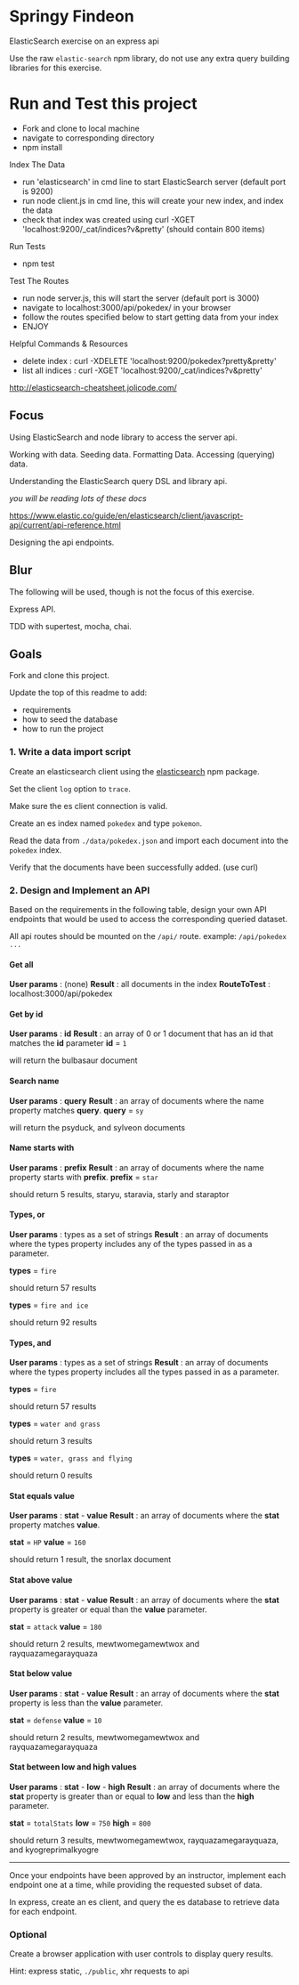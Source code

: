 # Springy Findeon

ElasticSearch exercise on an express api

Use the raw `elastic-search` npm library, do not use any extra query building libraries for this exercise.

# Run and Test this project

- Fork and clone to local machine
- navigate to corresponding directory
- npm install

Index The Data
- run 'elasticsearch' in cmd line to start ElasticSearch server (default port is 9200)
- run node client.js in cmd line, this will create your new index, and index the data
- check that index was created using curl -XGET 'localhost:9200/_cat/indices?v&pretty' (should contain 800 items)

Run Tests
- npm test

Test The Routes
- run node server.js, this will start the server (default port is 3000)
- navigate to localhost:3000/api/pokedex/ in your browser
- follow the routes specified below to start getting data from your index
- ENJOY

Helpful Commands & Resources
- delete index : curl -XDELETE 'localhost:9200/pokedex?pretty&pretty'
- list all indices : curl -XGET 'localhost:9200/_cat/indices?v&pretty'

http://elasticsearch-cheatsheet.jolicode.com/


## Focus

Using ElasticSearch and node library to access the server api.

Working with data. Seeding data. Formatting Data. Accessing (querying) data.

Understanding the ElasticSearch query DSL and library api.

_you will be reading lots of these docs_

https://www.elastic.co/guide/en/elasticsearch/client/javascript-api/current/api-reference.html

Designing the api endpoints.

## Blur

The following will be used, though is not the focus of this exercise.

Express API.

TDD with supertest, mocha, chai.


## Goals

Fork and clone this project.

Update the top of this readme to add:

- requirements
- how to seed the database
- how to run the project

### 1. Write a data import script

Create an elasticsearch client using the [elasticsearch](https://www.npmjs.com/package/elasticsearch) npm package.

Set the client `log` option to `trace`.

Make sure the es client connection is valid.

Create an es index named `pokedex` and type `pokemon`.

Read the data from `./data/pokedex.json` and import each document into the `pokedex` index.

Verify that the documents have been successfully added.
(use curl)

### 2. Design and Implement an API

Based on the requirements in the following table, design your own API endpoints that would be used to access the corresponding queried dataset.

All api routes should be mounted on the `/api/` route.
example: `/api/pokedex ...`

#### Get all

**User params** : (none)
**Result** : all documents in the index
**RouteToTest** : localhost:3000/api/pokedex
#### Get by id

**User params** : **id**
**Result** : an array of 0 or 1 document that has an id that matches the **id** parameter **id** = `1`

will return the bulbasaur document

#### Search name

**User params** : **query**
**Result** : an array of documents where the name property matches **query**. **query** = `sy`

will return the psyduck, and sylveon documents

#### Name starts with

**User params** : **prefix**
**Result** : an array of documents where the name property starts with **prefix**. **prefix** = `star`

should return 5 results, staryu, staravia, starly and staraptor

#### Types, or

**User params** : types as a set of strings
**Result** : an array of documents where the types property includes any of the types passed in as a parameter.

**types** = `fire`

should return 57 results

**types** = `fire and ice`

should return 92 results

#### Types, and

**User params** : types as a set of strings
**Result** : an array of documents where the types property includes all the types passed in as a parameter.

**types** = `fire`

should return 57 results

**types** = `water and grass`

should return 3 results

**types** = `water, grass and flying`

should return 0 results

#### Stat equals value

**User params** : **stat** - **value**
**Result** : an array of documents where the **stat** property matches **value**.

**stat** = `HP` **value** = `160`

should return 1 result, the snorlax document

#### Stat above value

**User params** : **stat** - **value**
**Result** : an array of documents where the **stat** property is greater or equal than the **value** parameter.

**stat** = `attack` **value** = `180`

should return 2 results, mewtwomegamewtwox and rayquazamegarayquaza

#### Stat below value

**User params** : **stat** - **value**
**Result** : an array of documents where the **stat** property is less than the **value** parameter.

**stat** = `defense` **value** = `10`

should return 2 results, mewtwomegamewtwox and rayquazamegarayquaza

#### Stat between low and high values

**User params** : **stat** - **low** - **high**
**Result** : an array of documents where the **stat** property is greater than or equal to **low** and less than the **high** parameter.

**stat** = `totalStats` **low** = `750` **high** = `800`

should return 3 results, mewtwomegamewtwox, rayquazamegarayquaza, and kyogreprimalkyogre

---

Once your endpoints have been approved by an instructor, implement each endpoint one at a time, while providing the requested subset of data.

In express, create an es client, and query the es database to retrieve data for each endpoint.


### Optional

Create a browser application with user controls to display query results.

Hint: express static, `./public`, xhr requests to api
